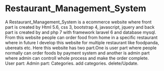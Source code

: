 # Restaurant_Management_System
A Restaurant_Management_System is a ecommerce website where front part is created by Html 5.6, css 3, bootstrap 4, javascript, jquery and back part is created by and php 7 with framework laravel 6 and database mysql. 
From this website people can order food from home in a specific restaurant where in future I develop this website for multiple restaurant like foodpanda, ubereats etc.
Here this website has two part.One is user part where people normally can order foods by payment system and another is admin part where admin can controll whole process and make the order complete. 
User part:
Admin part:
  Categories.
    add categories.
    delete/Update.
  

